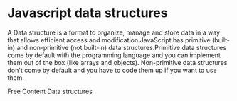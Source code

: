 # Javascript data structures

A Data structure is a format to organize, manage and store data in a way that allows efficient access and modification.JavaScript has primitive (built-in) and non-primitive (not built-in) data structures.Primitive data structures come by default with the programming language and you can implement them out of the box (like arrays and objects). Non-primitive data structures don't come by default and you have to code them up if you want to use them.

<ResourceGroupTitle>Free Content</ResourceGroupTitle>
<BadgeLink colorScheme='yellow' badgeText='Read' href='https://www.freecodecamp.org/news/data-structures-in-javascript-with-examples/#what-is-a-data-structure'> Data structures</BadgeLink>
